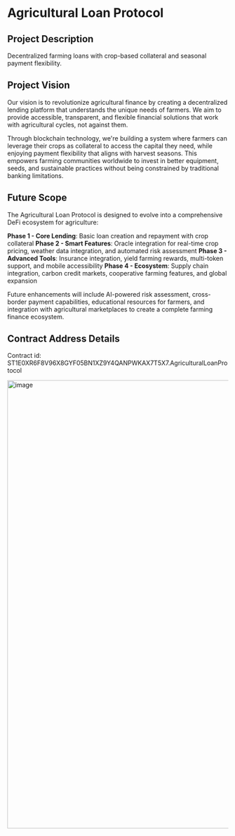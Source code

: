 # Agricultural Loan Protocol

## Project Description

Decentralized farming loans with crop-based collateral and seasonal payment flexibility.

## Project Vision

Our vision is to revolutionize agricultural finance by creating a decentralized lending platform that understands the unique needs of farmers. We aim to provide accessible, transparent, and flexible financial solutions that work with agricultural cycles, not against them.

Through blockchain technology, we're building a system where farmers can leverage their crops as collateral to access the capital they need, while enjoying payment flexibility that aligns with harvest seasons. This empowers farming communities worldwide to invest in better equipment, seeds, and sustainable practices without being constrained by traditional banking limitations.

## Future Scope

The Agricultural Loan Protocol is designed to evolve into a comprehensive DeFi ecosystem for agriculture:

**Phase 1 - Core Lending**: Basic loan creation and repayment with crop collateral
**Phase 2 - Smart Features**: Oracle integration for real-time crop pricing, weather data integration, and automated risk assessment
**Phase 3 - Advanced Tools**: Insurance integration, yield farming rewards, multi-token support, and mobile accessibility
**Phase 4 - Ecosystem**: Supply chain integration, carbon credit markets, cooperative farming features, and global expansion

Future enhancements will include AI-powered risk assessment, cross-border payment capabilities, educational resources for farmers, and integration with agricultural marketplaces to create a complete farming finance ecosystem.

## Contract Address Details
Contract id: ST1E0XR6F8V96X8GYF05BN1XZ9Y4QANPWKAX7T5X7.AgriculturalLoanProtocol

<img width="1901" height="1020" alt="image" src="https://github.com/user-attachments/assets/dcaf469d-8dad-42b3-a67a-c594dead1f45" />

